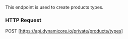 This endpoint is used to create products types.
### HTTP Request

POST [https://api.dynamicore.io/private/products/types]